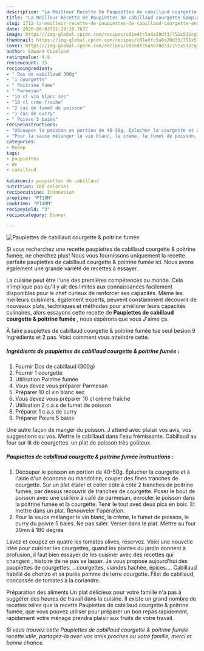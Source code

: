```yaml
---
description: "La Meilleur Recette De Paupiettes de cabillaud courgette &amp;amp; poitrine fumée"
title: "La Meilleur Recette De Paupiettes de cabillaud courgette &amp;amp; poitrine fumée"
slug: 1712-la-meilleur-recette-de-paupiettes-de-cabillaud-courgette-and-amp-poitrine-fumee
date: 2020-08-03T11:29:28.767Z
image: https://img-global.cpcdn.com/recipes/c01edfc5a8a20d33/751x532cq70/paupiettes-de-cabillaud-courgette-poitrine-fumee-photo-principale-de-la-recette.jpg
thumbnail: https://img-global.cpcdn.com/recipes/c01edfc5a8a20d33/751x532cq70/paupiettes-de-cabillaud-courgette-poitrine-fumee-photo-principale-de-la-recette.jpg
cover: https://img-global.cpcdn.com/recipes/c01edfc5a8a20d33/751x532cq70/paupiettes-de-cabillaud-courgette-poitrine-fumee-photo-principale-de-la-recette.jpg
author: Edward Copeland
ratingvalue: 4.8
reviewcount: 15
recipeingredient:
- " Dos de cabillaud 300g"
- "1 courgette"
- " Poitrine fume"
- " Parmesan"
- "10 cl vin blanc sec"
- "10 cl crme frache"
- "2 cas de fumet de poisson"
- "1 cas de curry"
- " Poivre 5 baies"
recipeinstructions:
- "Découper le poisson en portion de 40-50g. Éplucher la courgette et à l&#39;aide d&#39;un économe ou mandoline, couper des fines tranches de courgette. Sur un plat étaler et coller côte à côte 2 tranches de poitrine fumée, par dessus recouvrir de tranches de courgette. Poser le bout de poisson avec une cuillère à café de parmesan, enrouler le poisson dans la poitrine fumée et la courgette. Tenir le tout avec deux pics en bois. Et mettre dans un plat. Renouveler l&#39;opération."
- "Pour la sauce mélanger le vin blanc, la crème, le fumet de poisson, le curry du poivre 5 baies. Ne pas saler. Verser dans le plat. Mettre au four 30mn à 180 degrés"
categories:
- Resep
tags:
- paupiettes
- de
- cabillaud

katakunci: paupiettes de cabillaud 
nutrition: 280 calories
recipecuisine: Indonesian
preptime: "PT18M"
cooktime: "PT49M"
recipeyield: "3"
recipecategory: Dinner

---
```



![Paupiettes de cabillaud courgette &amp; poitrine fumée](https://img-global.cpcdn.com/recipes/c01edfc5a8a20d33/751x532cq70/paupiettes-de-cabillaud-courgette-poitrine-fumee-photo-principale-de-la-recette.jpg)

Si vous recherchez une recette paupiettes de cabillaud courgette &amp; poitrine fumée, ne cherchez plus! Nous vous fournissons uniquement la recette parfaite paupiettes de cabillaud courgette &amp; poitrine fumée ici. Nous avons également une grande variété de recettes à essayer.

La cuisine peut être l'une des premières compétences au monde. Cela n'implique pas qu'il y ait des limites aux connaissances facilement disponibles pour le chef curieux de renforcer ses capacités. Même les meilleurs cuisiniers, également experts, peuvent constamment découvrir de nouveaux plats, techniques et méthodes pour améliorer leurs capacités culinaires, alors essayons cette recette de <strong> Paupiettes de cabillaud courgette &amp; poitrine fumée </strong>, nous espérons que vous J'aime ça.

<!--inarticleads1-->

À faire paupiettes de cabillaud courgette &amp; poitrine fumée tue seul besion 9 Ingrédients et 2 pas. Voici comment vous atteindre cette.

##### Ingrédients de paupiettes de cabillaud courgette &amp; poitrine fumée :

1. Fournir  Dos de cabillaud (300g)
1. Fournir 1 courgette
1. Utilisation  Poitrine fumée
1. Vous devez vous préparer  Parmesan
1. Préparer 10 cl vin blanc sec
1. Vous devez vous préparer 10 cl crème fraîche
1. Utilisation 2 c.a.s de fumet de poisson
1. Préparer 1 c.a.s de curry
1. Préparer  Poivre 5 baies


Une autre façon de manger du poisson. J attend avec plaisir vos avis, vos suggestions ou vos. Mettre le cabillaud dans l&#39;eau frémissante. Cabillaud au four sur lit de courgettes. un plat de poisson très goûteux. 

<!--inarticleads2-->

##### Paupiettes de cabillaud courgette &amp; poitrine fumée instructions :

1. Découper le poisson en portion de 40-50g. Éplucher la courgette et à l&#39;aide d&#39;un économe ou mandoline, couper des fines tranches de courgette. Sur un plat étaler et coller côte à côte 2 tranches de poitrine fumée, par dessus recouvrir de tranches de courgette. Poser le bout de poisson avec une cuillère à café de parmesan, enrouler le poisson dans la poitrine fumée et la courgette. Tenir le tout avec deux pics en bois. Et mettre dans un plat. Renouveler l&#39;opération.
1. Pour la sauce mélanger le vin blanc, la crème, le fumet de poisson, le curry du poivre 5 baies. Ne pas saler. Verser dans le plat. Mettre au four 30mn à 180 degrés


Lavez et coupez en quatre les tomates olives, réservez. Voici une nouvelle idée pour cuisiner les courgettes, quand les plantes du jardin donnent à profusion, il faut bien essayer de les cuisiner avec des recettes qui changent , histoire de ne pas se lasser. Je vous propose aujourd&#39;hui des paupiettes de courgettes: …courgettes, viandes hachée, épices…. Cabillaud habillé de chorizo et sa purée pomme de terre courgette. Filet de cabillaud, concassée de tomates à la coriandre. 

<!--inarticleads1-->

<p>
Préparation des aliments Un plat délicieux pour votre famille n'a pas à suggérer des heures de travail dans la cuisine. Il existe un grand nombre de recettes telles que la recette Paupiettes de cabillaud courgette &amp; poitrine fumée, que vous pouvez utiliser pour préparer un bon repas rapidement, rapidement votre ménage prendra plaisir aux fruits de votre travail.
</p>

<p>
<i>Si vous trouvez cette Paupiettes de cabillaud courgette &amp; poitrine fumée recette utile, partagez-la avec vos amis proches ou votre famille, merci et bonne chance.</i>
</p>
